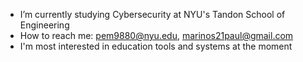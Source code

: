 - I’m currently studying Cybersecurity at NYU's Tandon School of Engineering
- How to reach me: pem9880@nyu.edu, marinos21paul@gmail.com
- I'm most interested in education tools and systems at the moment



<!---
paulmarinos/paulmarinos is a ✨ special ✨ repository because its `README.md` (this file) appears on your GitHub profile.
You can click the Preview link to take a look at your changes.
--->
